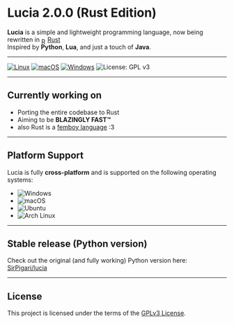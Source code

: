 # Lucia 2.0.0 (Rust Edition)

**Lucia** is a simple and lightweight programming language, now being rewritten in <a href="https://www.rust-lang.org/"><img src="https://upload.wikimedia.org/wikipedia/commons/0/0f/Original_Ferris.svg" alt="Rust" style="height:1em; vertical-align: text-bottom; position: relative; top: 2px;"/>Rust</a>  
Inspired by **Python**, **Lua**, and just a touch of **Java**.

---

[![Linux](https://github.com/SirPigari/lucia-rust/actions/workflows/test-linux.yml/badge.svg)](https://github.com/SirPigari/lucia-rust/actions/workflows/test-linux.yml)
[![macOS](https://github.com/SirPigari/lucia-rust/actions/workflows/test-macos.yml/badge.svg)](https://github.com/SirPigari/lucia-rust/actions/workflows/test-macos.yml)
[![Windows](https://github.com/SirPigari/lucia-rust/actions/workflows/test-windows.yml/badge.svg)](https://github.com/SirPigari/lucia-rust/actions/workflows/test-windows.yml)
![License: GPL v3](https://img.shields.io/badge/License-GPLv3-blue.svg)

---

## Currently working on

- Porting the entire codebase to Rust  
- Aiming to be **BLAZINGLY FAST™**  
- also Rust is a [femboy language](https://www.reddit.com/r/feminineboys/comments/j91rv7/comment/g8gk0fy/?context=3) :3

---

## Platform Support

Lucia is fully **cross-platform** and is supported on the following operating systems:

- ![Windows](https://img.shields.io/badge/Windows-Supported-blue?logo=windows)
- ![macOS](https://img.shields.io/badge/macOS-Supported-lightgrey?logo=apple)
- ![Ubuntu](https://img.shields.io/badge/Ubuntu-Supported-E95420?logo=ubuntu&logoColor=white)
- ![Arch Linux](https://img.shields.io/badge/Arch_Linux-Supported-1793D1?logo=arch-linux&logoColor=white)

---

## Stable release (Python version)

Check out the original (and fully working) Python version here:  
[SirPigari/lucia](https://github.com/SirPigari/lucia)

---

## License

This project is licensed under the terms of the [GPLv3 License](LICENSE).
